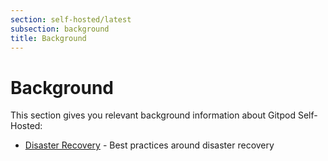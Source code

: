 ```yaml
---
section: self-hosted/latest
subsection: background
title: Background
---
```


<script context="module">
  export const prerender = true;
</script>

# Background

This section gives you relevant background information about Gitpod Self-Hosted:

- [Disaster Recovery](disaster-recovery) - Best practices around disaster recovery
